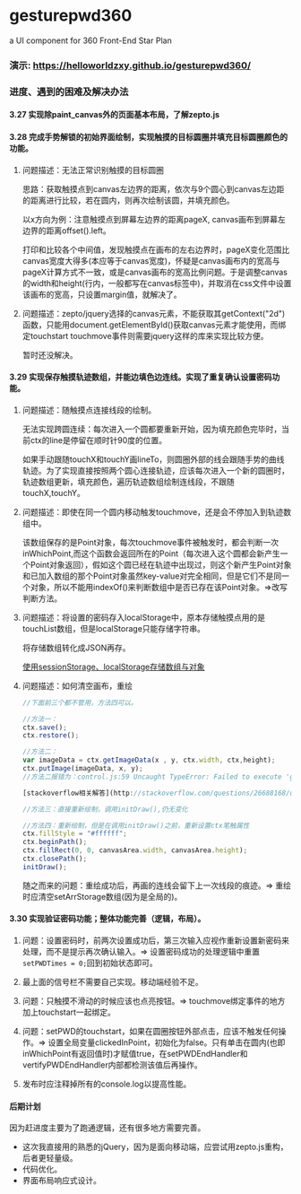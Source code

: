 # gesturepwd360
a UI component for 360 Front-End Star Plan

### 演示: https://helloworldzxy.github.io/gesturepwd360/

### 进度、遇到的困难及解决办法
#### 3.27  实现除paint_canvas外的页面基本布局，了解zepto.js 
#### 3.28  完成手势解锁的初始界面绘制，实现触摸的目标圆圈并填充目标圆圈颜色的功能。

1. 问题描述：无法正常识别触摸的目标圆圈

    思路：获取触摸点到canvas左边界的距离，依次与9个圆心到canvas左边距的距离进行比较，若在圆内，则再次绘制该圆，并填充颜色。

    以x方向为例：注意触摸点到屏幕左边界的距离pageX, canvas画布到屏幕左边界的距离offset().left。

    打印和比较各个中间值，发现触摸点在画布的左右边界时，pageX变化范围比canvas宽度大得多(本应等于canvas宽度)，怀疑是canvas画布内的宽高与pageX计算方式不一致，或是canvas画布的宽高比例问题。于是调整canvas的width和height(行内，一般都写在canvas标签中)，并取消在css文件中设置该画布的宽高，只设置margin值，就解决了。

2. 问题描述：zepto/jquery选择的canvas元素，不能获取其getContext("2d")
函数，只能用document.getElementById()获取canvas元素才能使用，而绑定touchstart touchmove事件则需要jquery这样的库来实现比较方便。

    暂时还没解决。

#### 3.29 实现保存触摸轨迹数组，并能边填色边连线。实现了重复确认设置密码功能。

1. 问题描述：随触摸点连接线段的绘制。

    无法实现跨圆连续：每次进入一个圆都要重新开始，因为填充颜色完毕时，当前ctx的line是停留在顺时针90度的位置。
    
    如果手动跟随touchX和touchY画lineTo，则圆圈外部的线会跟随手势的曲线轨迹。为了实现直接按照两个圆心连接轨迹，应该每次进入一个新的圆圈时，轨迹数组更新，填充颜色，遍历轨迹数组绘制连线段，不跟随touchX,touchY。


2. 问题描述：即使在同一个圆内移动触发touchmove，还是会不停加入到轨迹数组中。

    该数组保存的是Point对象，每次touchmove事件被触发时，都会判断一次inWhichPoint,而这个函数会返回所在的Point（每次进入这个圆都会新产生一个Point对象返回），假如这个圆已经在轨迹中出现过，则这个新产生Point对象和已加入数组的那个Point对象虽然key-value对完全相同，但是它们不是同一个对象，所以不能用indexOf()来判断数组中是否已存在该Point对象。=>改写判断方法。

3. 问题描述：将设置的密码存入localStorage中，原本存储触摸点用的是touchList数组，但是localStorage只能存储字符串。

    将存储数组转化成JSON再存。

    [使用sessionStorage、localStorage存储数组与对象](https://my.oschina.net/crazymus/blog/371757)

4. 问题描述：如何清空画布，重绘

    ```javascript
    //下面前三个都不管用，方法四可以。

    //方法一：
    ctx.save(); 
    ctx.restore();

    //方法二：
    var imageData = ctx.getImageData(x , y, ctx.width, ctx,height);
    ctx.putImage(imageData, x, y);
    //方法二报错为：control.js:59 Uncaught TypeError: Failed to execute 'getImageData' on 'CanvasRenderingContext2D': The provided double value is non-finite.

    [stackoverflow相关解答](http://stackoverflow.com/questions/26688168/uncaught-securityerror-failed-to-execute-getimagedata-on-canvasrenderingcont)

    //方法三：直接重新绘制，调用initDraw(),仍无变化

    //方法四：重新绘制，但是在调用initDraw()之前，重新设置ctx笔触属性
    ctx.fillStyle = "#ffffff";  
    ctx.beginPath();  
    ctx.fillRect(0, 0, canvasArea.width, canvasArea.height);  
    ctx.closePath();  
    initDraw();
    ```

    随之而来的问题：重绘成功后，再画的连线会留下上一次线段的痕迹。=> 重绘时应清空setArrStorage数组(因为是全局的)。

#### 3.30 实现验证密码功能；整体功能完善（逻辑，布局）。

1. 问题：设置密码时，前两次设置成功后，第三次输入应视作重新设置新密码来处理，而不是提示再次确认输入。=> 设置密码成功的处理逻辑中重置`setPWDTimes = 0;`回到初始状态即可。

2. 最上面的信号栏不需要自己实现。移动端经验不足。

3. 问题：只触摸不滑动的时候应该也点亮按钮。=> touchmove绑定事件的地方加上touchstart一起绑定。

4. 问题：setPWD的touchstart，如果在圆圈按钮外部点击，应该不触发任何操作。=> 设置全局变量clickedInPoint，初始化为false。只有单击在圆内(也即inWhichPoint有返回值时)才赋值true，在setPWDEndHandler和vertifyPWDEndHandler内部都检测该值后再操作。

5. 发布时应注释掉所有的console.log以提高性能。

#### 后期计划

因为赶进度主要为了跑通逻辑，还有很多地方需要完善。

- 这次我直接用的熟悉的jQuery，因为是面向移动端，应尝试用zepto.js重构，后者更轻量级。
- 代码优化。
- 界面布局响应式设计。



